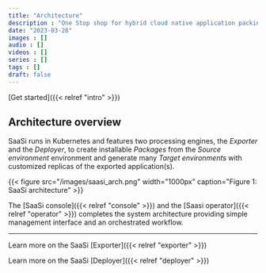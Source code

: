 ```yaml
---
title: "Architecture"
description : "One Stop shop for hybrid cloud native application packing and deployment tools"
date: "2023-03-28"
images : []
audio : []
videos : []
series : []
tags : []
draft: false
---
```

[Get started]({{< relref "intro" >}})

## Architecture overview
SaaSi runs in Kubernetes and features two processing engines, the *Exporter* and the *Deployer*, to create installable *Packages*
from the *Source environment* environment and generate many *Target environment*s with customized replicas of
the exported application(s).

{{< figure src="/images/saasi_arch.png" width="1000px" caption="Figure 1: SaaSi architecture" >}}

The [SaaSi console]({{< relref "console" >}}) and the [Saasi operator]({{< relref "operator" >}}) completes the system architecture providing 
simple management interface and an orchestrated workflow.

---

Learn more on the SaaSi [Exporter]({{< relref "exporter" >}})

Learn more on the SaaSi [Deployer]({{< relref "deployer" >}})



